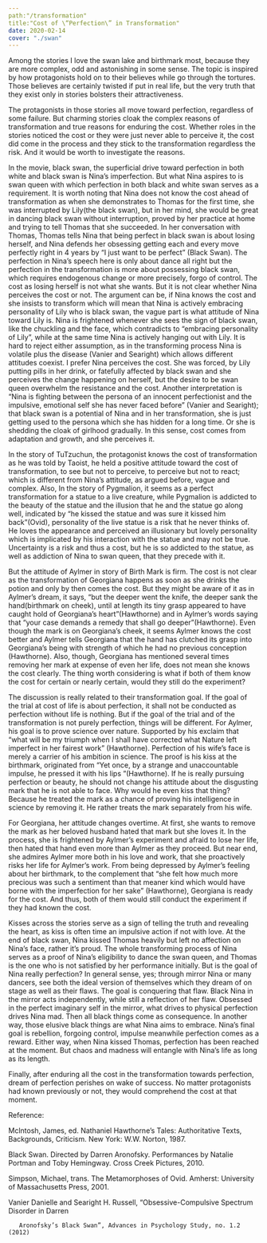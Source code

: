 ```yaml
---
path:"/transformation"
title:"Cost of \“Perfection\” in Transformation"
date: 2020-02-14
cover: "./swan"
---
```

Among the stories I love the swan lake and birthmark most, because they are more complex, odd and astonishing in some sense. The topic is inspired by how protagonists hold on to their believes while go through the tortures. Those believes are certainly twisted if put in real life, but the very truth that they exist only in stories bolsters their attractiveness.  

The protagonists in those stories all move toward perfection, regardless of some failure. But charming stories cloak the complex reasons of transformation and true reasons for enduring the cost.  Whether roles in the stories noticed the cost or they were just never able to perceive it, the cost did come in the process and they stick to the transformation regardless the risk. And it would be worth to investigate the reasons. 

In the movie, black swan, the superficial drive toward perfection in both white and black swan is Nina’s imperfection. But what Nina aspires to is swan queen with which perfection in both black and white swan serves as a requirement. It is worth noting that Nina does not know the cost ahead of transformation as when she demonstrates to Thomas for the first time, she was interrupted by Lily(the black swan), but in her mind, she would be great in dancing black swan without interruption, proved by her practice at home and trying to tell Thomas that she succeeded. In her conversation with Thomas, Thomas tells Nina that being perfect in black swan is about losing herself, and Nina defends her obsessing getting each and every move perfectly right in 4 years by “I just want to be perfect” (Black Swan). The perfection in Nina’s speech here is only about dance all right but the perfection in the transformation is more about possessing black swan, which requires endogenous change or more precisely, forgo of control. The cost as losing herself is not what she wants. But it is not clear whether Nina perceives the cost or not. The argument can be, if Nina knows the cost and she insists to transform which will mean that Nina is actively embracing personality of Lily who is black swan, the vague part is what attitude of Nina toward Lily is. Nina is frightened whenever she sees the sign of black swan, like the chuckling and the face, which contradicts to “embracing personality of Lily”, while at the same time Nina is actively hanging out with Lily. It is hard to reject either assumption, as in the transforming process Nina is volatile plus the disease (Vanier and Searight) which allows different attitudes coexist. I prefer Nina perceives the cost. She was forced, by Lily putting pills in her drink, or fatefully affected by black swan and she perceives the change happening on herself, but the desire to be swan queen overwhelm the resistance and the cost. Another interpretation is “Nina is fighting between the persona of an innocent perfectionist and the impulsive, emotional self she has never faced before” (Vanier and Searight); that black swan is a potential of Nina and in her transformation, she is just getting used to the persona which she has hidden for a long time. Or she is shedding the cloak of girlhood gradually. In this sense, cost comes from adaptation and growth, and she perceives it. 

In the story of TuTzuchun, the protagonist knows the cost of transformation as he was told by Taoist, he held a positive attitude toward the cost of transformation, to see but not to perceive, to perceive but not to react; which is different from Nina’s attitude, as argued before, vague and complex. Also, In the story of Pygmalion, it seems as a perfect transformation for a statue to a live creature, while Pygmalion is addicted to the beauty of the statue and the illusion that he and the statue go along well, indicated by “he kissed the statue and was sure it kissed him back”(Ovid), personality of the live statue is a risk that he never thinks of. He loves the appearance and perceived an illusionary but lovely personality which is implicated by his interaction with the statue and may not be true. Uncertainty is a risk and thus a cost, but he is so addicted to the statue, as well as addiction of Nina to swan queen, that they precede with it. 

But the attitude of Aylmer in story of Birth Mark is firm. The cost is not clear as the transformation of Georgiana happens as soon as she drinks the potion and only by then comes the cost. But they might be aware of it as in Aylmer’s dream, it says, “but the deeper went the knife, the deeper sank the hand(birthmark on cheek), until at length its tiny grasp appeared to have caught hold of Georgiana’s heart”(Hawthorne) and in Aylmer’s words saying that “your case demands a remedy that shall go deeper”(Hawthorne). Even though the mark is on Georgiana’s cheek, it seems Aylmer knows the cost better and Aylmer tells Georgiana that the hand has clutched its grasp into Georgiana’s being with strength of which he had no previous conception (Hawthorne). Also, though, Georgiana has mentioned several times removing her mark at expense of even her life, does not mean she knows the cost clearly. The thing worth considering is what if both of them know the cost for certain or nearly certain, would they still do the experiment?  

The discussion is really related to their transformation goal. If the goal of the trial at cost of life is about perfection, it shall not be conducted as perfection without life is nothing.  But if the goal of the trial and of the transformation is not purely perfection, things will be different.  For Aylmer, his goal is to prove science over nature. Supported by his exclaim that “what will be my triumph when I shall have corrected what Nature left imperfect in her fairest work” (Hawthorne). Perfection of his wife’s face is merely a carrier of his ambition in science. The proof is his kiss at the birthmark, originated from “Yet once, by a strange and unaccountable impulse, he pressed it with his lips ”(Hawthorne). If he is really pursuing perfection or beauty, he should not change his attitude about the disgusting mark that he is not able to face. Why would he even kiss that thing? Because he treated the mark as a chance of proving his intelligence in science by removing it. He rather treats the mark separately from his wife.   

For Georgiana, her attitude changes overtime. At first, she wants to remove the mark as her beloved husband hated that mark but she loves it. In the process, she is frightened by Aylmer’s experiment and afraid to lose her life, then hated that hand even more than Aylmer as they proceed. But near end, she admires Aylmer more both in his love and work, that she proactively risks her life for Aylmer’s work. From being depressed by Aylmer’s feeling about her birthmark, to the complement that “she felt how much more precious was such a sentiment than that meaner kind which would have borne with the imperfection for her sake” (Hawthorne), Georgiana is ready for the cost. And thus, both of them would still conduct the experiment if they had known the cost.    

Kisses across the stories serve as a sign of telling the truth and revealing the heart, as kiss is often time an impulsive action if not with love. At the end of black swan, Nina kissed Thomas heavily but left no affection on Nina’s face, rather it’s proud. The whole transforming process of Nina serves as a proof of Nina’s eligibility to dance the swan queen, and Thomas is the one who is not satisfied by her performance initially. But is the goal of Nina really perfection? In general sense, yes; through mirror Nina or many dancers, see both the ideal version of themselves which they dream of on stage as well as their flaws. The goal is conquering that flaw. Black Nina in the mirror acts independently, while still a reflection of her flaw. Obsessed in the perfect imaginary self in the mirror, what drives to physical perfection drives Nina mad. Then all black things come as consequence. In another way, those elusive black things are what Nina aims to embrace. Nina’s final goal is rebellion, forgoing control, impulse meanwhile perfection comes as a reward. Either way, when Nina kissed Thomas, perfection has been reached at the moment. But chaos and madness will entangle with Nina’s life as long as its length. 

Finally, after enduring all the cost in the transformation towards perfection, dream of perfection perishes on wake of success. No matter protagonists had known previously or not, they would comprehend the cost at that moment.     

    

     

 
 

Reference: 

 

Mclntosh, James, ed. Nathaniel Hawthorne’s Tales: Authoritative Texts, Backgrounds, Criticism. New York: W.W. Norton, 1987. 

Black Swan. Directed by Darren Aronofsky. Performances by Natalie Portman and Toby Hemingway. Cross Creek Pictures, 2010. 

Simpson, Michael, trans. The Metamorphoses of Ovid. Amherst: University of Massachusetts Press, 2001. 

Vanier Danielle and Searight H. Russell, “Obsessive-Compulsive Spectrum Disorder in Darren  

       Aronofsky’s Black Swan”, Advances in Psychology Study, no. 1.2 (2012) 
